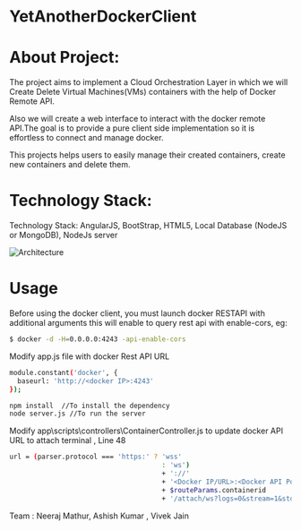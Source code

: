 YetAnotherDockerClient
======================

About Project:
======================
The project aims to implement a Cloud Orchestration Layer in which we will Create Delete Virtual Machines(VMs) containers with the help of Docker Remote API.

Also we will create a web interface to interact with the docker remote API.The goal is to provide a pure client side implementation so it is effortless to connect and manage docker.

This projects helps users to easily manage their created containers, create new containers and delete them.

Technology Stack:
======================
Technology Stack: 
  AngularJS, 
  BootStrap, 
  HTML5, 
  Local Database (NodeJS or MongoDB), 
  NodeJs server
 
![Architecture](https://cloud.githubusercontent.com/assets/6531916/5243367/3b8d7fc6-7969-11e4-9181-6000e3017f39.jpg)
 
Usage
==================== 
  
  Before using the docker client, you must launch docker RESTAPI with additional arguments this will enable to query rest api with enable-cors, eg:
  
  ```bash
 $ docker -d -H=0.0.0.0:4243 -api-enable-cors
```

Modify app.js file with docker Rest API URL

  ```bash
 module.constant('docker', {
    baseurl: 'http://<docker IP>:4243'
});
```
   ```bash
   npm install  //To install the dependency
   node server.js //To run the server
```


Modify app\scripts\controllers\ContainerController.js to update docker API URL to attach terminal , Line 48




  ```bash
url = (parser.protocol === 'https:' ? 'wss'
										: 'ws')
										+ '://'
										+ '<Docker IP/URL>:<Docker API Port>/containers/'
										+ $routeParams.containerid
										+ '/attach/ws?logs=0&stream=1&stdout=1&stderr=1&stdin=1';
```
Team : Neeraj Mathur, Ashish Kumar , Vivek Jain
